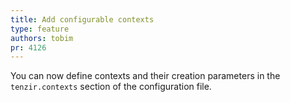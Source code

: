 ```yaml
---
title: Add configurable contexts
type: feature
authors: tobim
pr: 4126
---
```


You can now define contexts and their creation parameters in the
`tenzir.contexts` section of the configuration file.
